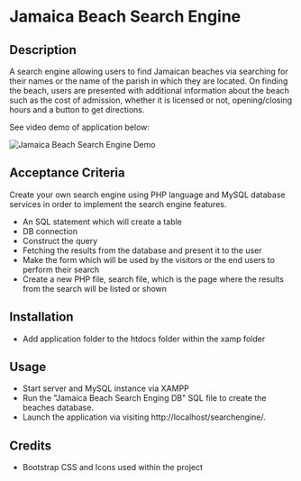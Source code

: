 # Jamaica Beach Search Engine

## Description

A search engine allowing users to find Jamaican beaches via searching for their names or the name of the parish in which they are located. On finding the beach, users are presented with additional information about the beach such as the cost of admission, whether it is licensed or not, opening/closing hours and a button to get directions.

See video demo of application below:

![Jamaica Beach Search Engine Demo](https://github.com/Whefert/jamaica-beach-search-engine/blob/main/images/demo/Search%20Engine.gif)

## Acceptance Criteria

Create your own search engine using PHP language and MySQL database services in order to implement the search engine features.

- An SQL statement which will create a table
- DB connection
- Construct the query
- Fetching the results from the database and present it to the user
- Make the form which will be used by the visitors or the end users to perform their search
- Create a new PHP file, search file, which is the page where the results from the search will be listed or shown

## Installation

- Add application folder to the htdocs folder within the xamp folder

## Usage

- Start server and MySQL instance via XAMPP
- Run the "Jamaica Beach Search Enging DB" SQL file to create the beaches database.
- Launch the application via visiting http://localhost/searchengine/.

## Credits

- Bootstrap CSS and Icons used within the project
